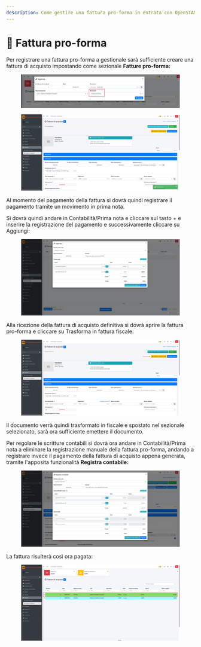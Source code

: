 ```yaml
---
description: Come gestire una fattura pro-forma in entrata con OpenSTAManager
---
```


# 📃 Fattura pro-forma

Per registrare una fattura pro-forma a gestionale sarà sufficiente creare una fattura di acquisto impostando come sezionale **Fatture pro-forma:**

<figure><img src="../../.gitbook/assets/immagine (1104).png" alt=""><figcaption></figcaption></figure>

<figure><img src="../../.gitbook/assets/immagine (1105).png" alt=""><figcaption></figcaption></figure>

Al momento del pagamento della fattura si dovrà quindi registrare il pagamento tramite un movimento in prima nota.&#x20;

Si dovrà quindi andare in Contabilità/Prima nota e cliccare sul tasto + e inserire la registrazione del pagamento e successivamente cliccare su Aggiungi:

<figure><img src="../../.gitbook/assets/immagine (1107).png" alt=""><figcaption></figcaption></figure>

Alla ricezione della fattura di acquisto definitiva si dovrà aprire la fattura pro-forma e cliccare su Trasforma in fattura fiscale:

<figure><img src="../../.gitbook/assets/immagine (1108).png" alt=""><figcaption></figcaption></figure>

Il documento verrà quindi trasformato in fiscale e spostato nel sezionale selezionato, sarà ora sufficiente emettere il documento.

Per regolare le scritture contabili si dovrà ora andare in Contabilità/Prima nota a eliminare la registrazione manuale della fattura pro-forma, andando a registrare invece il pagamento della fattura di acquisto appena generata, tramite l'apposita funzionalità **Registra contabile:**

<figure><img src="../../.gitbook/assets/immagine (1109).png" alt=""><figcaption></figcaption></figure>

La fattura risulterà così ora pagata:

<figure><img src="../../.gitbook/assets/immagine (1110).png" alt=""><figcaption></figcaption></figure>

